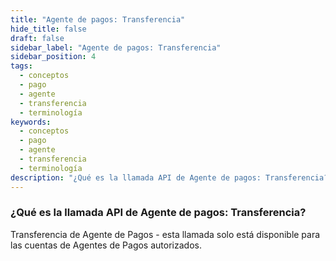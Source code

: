 ```yaml
---
title: "Agente de pagos: Transferencia"
hide_title: false
draft: false
sidebar_label: "Agente de pagos: Transferencia"
sidebar_position: 4
tags:
  - conceptos
  - pago
  - agente
  - transferencia
  - terminología
keywords:
  - conceptos
  - pago
  - agente
  - transferencia
  - terminología
description: "¿Qué es la llamada API de Agente de pagos: Transferencia?"
---
```


### ¿Qué es la llamada API de Agente de pagos: Transferencia?

Transferencia de Agente de Pagos - esta llamada solo está disponible para las cuentas de Agentes de Pagos autorizados.
